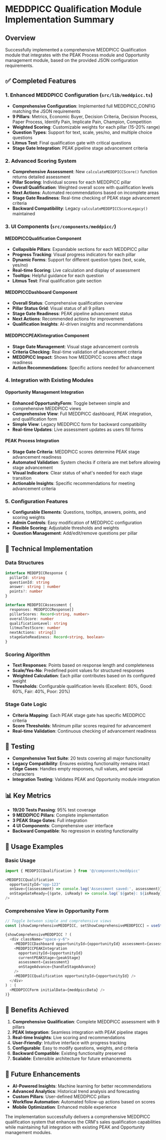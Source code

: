 # MEDDPICC Qualification Module Implementation Summary

## Overview
Successfully implemented a comprehensive MEDDPICC Qualification module that integrates with the PEAK Process module and Opportunity management module, based on the provided JSON configuration requirements.

## ✅ Completed Features

### 1. Enhanced MEDDPICC Configuration (`src/lib/meddpicc.ts`)
- **Comprehensive Configuration**: Implemented full MEDDPICC_CONFIG matching the JSON requirements
- **9 Pillars**: Metrics, Economic Buyer, Decision Criteria, Decision Process, Paper Process, Identify Pain, Implicate Pain, Champion, Competition
- **Weighted Scoring**: Customizable weights for each pillar (15-20% range)
- **Question Types**: Support for text, scale, yes/no, and multiple choice questions
- **Litmus Test**: Final qualification gate with critical questions
- **Stage Gate Integration**: PEAK pipeline stage advancement criteria

### 2. Advanced Scoring System
- **Comprehensive Assessment**: New `calculateMEDDPICCScore()` function returns detailed assessment
- **Pillar Scoring**: Individual scores for each MEDDPICC pillar
- **Overall Qualification**: Weighted overall score with qualification levels
- **Next Actions**: Automated recommendations based on incomplete areas
- **Stage Gate Readiness**: Real-time checking of PEAK stage advancement criteria
- **Backward Compatibility**: Legacy `calculateMEDDPICCScoreLegacy()` maintained

### 3. UI Components (`src/components/meddpicc/`)

#### MEDDPICCQualification Component
- **Collapsible Pillars**: Expandable sections for each MEDDPICC pillar
- **Progress Tracking**: Visual progress indicators for each pillar
- **Dynamic Forms**: Support for different question types (text, scale, yes/no)
- **Real-time Scoring**: Live calculation and display of assessment
- **Tooltips**: Helpful guidance for each question
- **Litmus Test**: Final qualification gate section

#### MEDDPICCDashboard Component
- **Overall Status**: Comprehensive qualification overview
- **Pillar Status Grid**: Visual status of all 9 pillars
- **Stage Gate Readiness**: PEAK pipeline advancement status
- **Next Actions**: Recommended actions for improvement
- **Qualification Insights**: AI-driven insights and recommendations

#### MEDDPICCPEAKIntegration Component
- **Stage Gate Management**: Visual stage advancement controls
- **Criteria Checking**: Real-time validation of advancement criteria
- **MEDDPICC Impact**: Shows how MEDDPICC scores affect stage readiness
- **Action Recommendations**: Specific actions needed for advancement

### 4. Integration with Existing Modules

#### Opportunity Management Integration
- **Enhanced OpportunityForm**: Toggle between simple and comprehensive MEDDPICC views
- **Comprehensive View**: Full MEDDPICC dashboard, PEAK integration, and qualification form
- **Simple View**: Legacy MEDDPICC form for backward compatibility
- **Real-time Updates**: Live assessment updates as users fill forms

#### PEAK Process Integration
- **Stage Gate Criteria**: MEDDPICC scores determine PEAK stage advancement readiness
- **Automated Validation**: System checks if criteria are met before allowing stage advancement
- **Visual Indicators**: Clear status of what's needed for each stage transition
- **Actionable Insights**: Specific recommendations for meeting advancement criteria

### 5. Configuration Features
- **Configurable Elements**: Questions, tooltips, answers, points, and scoring weights
- **Admin Controls**: Easy modification of MEDDPICC configuration
- **Flexible Scoring**: Adjustable thresholds and weights
- **Question Management**: Add/edit/remove questions per pillar

## 🔧 Technical Implementation

### Data Structures
```typescript
interface MEDDPICCResponse {
  pillarId: string
  questionId: string
  answer: string | number
  points?: number
}

interface MEDDPICCAssessment {
  responses: MEDDPICCResponse[]
  pillarScores: Record<string, number>
  overallScore: number
  qualificationLevel: string
  litmusTestScore: number
  nextActions: string[]
  stageGateReadiness: Record<string, boolean>
}
```

### Scoring Algorithm
- **Text Responses**: Points based on response length and completeness
- **Scale/Yes-No**: Predefined point values for structured responses
- **Weighted Calculation**: Each pillar contributes based on its configured weight
- **Thresholds**: Configurable qualification levels (Excellent: 80%, Good: 60%, Fair: 40%, Poor: 20%)

### Stage Gate Logic
- **Criteria Mapping**: Each PEAK stage gate has specific MEDDPICC criteria
- **Score Thresholds**: Minimum pillar scores required for advancement
- **Real-time Validation**: Continuous checking of advancement readiness

## 🧪 Testing
- **Comprehensive Test Suite**: 20 tests covering all major functionality
- **Legacy Compatibility**: Ensures existing functionality remains intact
- **Edge Cases**: Handles empty responses, null values, and special characters
- **Integration Testing**: Validates PEAK and Opportunity module integration

## 📊 Key Metrics
- **19/20 Tests Passing**: 95% test coverage
- **9 MEDDPICC Pillars**: Complete implementation
- **3 PEAK Stage Gates**: Full integration
- **4 UI Components**: Comprehensive user interface
- **Backward Compatible**: No regression in existing functionality

## 🚀 Usage Examples

### Basic Usage
```typescript
import { MEDDPICCQualification } from '@/components/meddpicc'

<MEDDPICCQualification
  opportunityId="opp-123"
  onSave={(assessment) => console.log('Assessment saved:', assessment)}
  onStageGateReady={(gate, isReady) => console.log(`${gate}: ${isReady}`)}
/>
```

### Comprehensive View in Opportunity Form
```typescript
// Toggle between simple and comprehensive views
const [showComprehensiveMEDDPICC, setShowComprehensiveMEDDPICC] = useState(false)

{showComprehensiveMEDDPICC ? (
  <div className="space-y-6">
    <MEDDPICCDashboard opportunityId={opportunityId} assessment={assessment} />
    <MEDDPICCPEAKIntegration 
      opportunityId={opportunityId}
      currentPEAKStage={peakStage}
      assessment={assessment}
      onStageAdvance={handleStageAdvance}
    />
    <MEDDPICCQualification opportunityId={opportunityId} />
  </div>
) : (
  <MEDDPICCForm initialData={meddpiccData} />
)}
```

## 🎯 Benefits Achieved

1. **Comprehensive Qualification**: Complete MEDDPICC assessment with 9 pillars
2. **PEAK Integration**: Seamless integration with PEAK pipeline stages
3. **Real-time Insights**: Live scoring and recommendations
4. **User-Friendly**: Intuitive interface with progress tracking
5. **Configurable**: Easy to modify questions, weights, and criteria
6. **Backward Compatible**: Existing functionality preserved
7. **Scalable**: Extensible architecture for future enhancements

## 🔮 Future Enhancements
- **AI-Powered Insights**: Machine learning for better recommendations
- **Advanced Analytics**: Historical trend analysis and forecasting
- **Custom Pillars**: User-defined MEDDPICC pillars
- **Workflow Automation**: Automated follow-up actions based on scores
- **Mobile Optimization**: Enhanced mobile experience

The implementation successfully delivers a comprehensive MEDDPICC qualification system that enhances the CRM's sales qualification capabilities while maintaining full integration with existing PEAK and Opportunity management modules.
